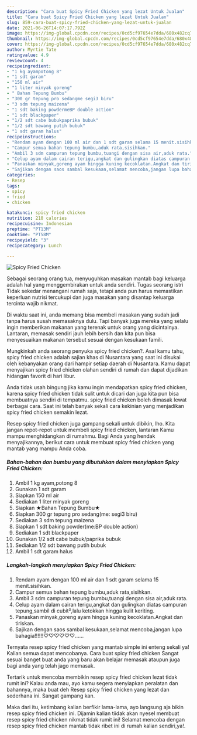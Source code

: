 ```yaml
---
description: "Cara buat Spicy Fried Chicken yang lezat Untuk Jualan"
title: "Cara buat Spicy Fried Chicken yang lezat Untuk Jualan"
slug: 859-cara-buat-spicy-fried-chicken-yang-lezat-untuk-jualan
date: 2021-06-26T14:07:17.792Z
image: https://img-global.cpcdn.com/recipes/0cd5cf97654e7dda/680x482cq70/spicy-fried-chicken-foto-resep-utama.jpg
thumbnail: https://img-global.cpcdn.com/recipes/0cd5cf97654e7dda/680x482cq70/spicy-fried-chicken-foto-resep-utama.jpg
cover: https://img-global.cpcdn.com/recipes/0cd5cf97654e7dda/680x482cq70/spicy-fried-chicken-foto-resep-utama.jpg
author: Myrtie Tate
ratingvalue: 4.9
reviewcount: 4
recipeingredient:
- "1 kg ayampotong 8"
- "1 sdt garam"
- "150 ml air"
- "1 liter minyak goreng"
- " Bahan Tepung Bumbu"
- "300 gr tepung pro sedangme segi3 biru"
- "3 sdm tepung maizena"
- "1 sdt baking powdermeBP double action"
- "1 sdt blackpaper"
- "1/2 sdt cabe bubukpaprika bubuk"
- "1/2 sdt bawang putih bubuk"
- "1 sdt garam halus"
recipeinstructions:
- "Rendam ayam dengan 100 ml air dan 1 sdt garam selama 15 menit.sisihkan."
- "Campur semua bahan tepung bumbu,aduk rata,sisihkan."
- "Ambil 3 sdm campuran tepung bumbu,tuangi dengan sisa air,aduk rata."
- "Celup ayam dalam cairan terigu,angkat dan gulingkan diatas campuran tepung,sambil di cubit²,lalu ketokkan hingga kulit keriting."
- "Panaskan minyak,goreng ayam hingga kuning kecoklatan.Angkat dan tiriskan."
- "Sajikan dengan saos sambal kesukaan,selamat mencoba,jangan lupa bahagia!!!!!!♡♡♡♡♡♡......"
categories:
- Resep
tags:
- spicy
- fried
- chicken

katakunci: spicy fried chicken 
nutrition: 210 calories
recipecuisine: Indonesian
preptime: "PT13M"
cooktime: "PT58M"
recipeyield: "3"
recipecategory: Lunch

---
```



![Spicy Fried Chicken](https://img-global.cpcdn.com/recipes/0cd5cf97654e7dda/680x482cq70/spicy-fried-chicken-foto-resep-utama.jpg)

Sebagai seorang orang tua, menyuguhkan masakan mantab bagi keluarga adalah hal yang menggembirakan untuk anda sendiri. Tugas seorang istri Tidak sekedar menangani rumah saja, tetapi anda pun harus memastikan keperluan nutrisi tercukupi dan juga masakan yang disantap keluarga tercinta wajib nikmat.

Di waktu  saat ini, anda memang bisa membeli masakan yang sudah jadi tanpa harus susah memasaknya dulu. Tapi banyak juga mereka yang selalu ingin memberikan makanan yang terenak untuk orang yang dicintainya. Lantaran, memasak sendiri jauh lebih bersih dan kita pun bisa menyesuaikan makanan tersebut sesuai dengan kesukaan famili. 



Mungkinkah anda seorang penyuka spicy fried chicken?. Asal kamu tahu, spicy fried chicken adalah sajian khas di Nusantara yang saat ini disukai oleh kebanyakan orang dari hampir setiap daerah di Nusantara. Kamu dapat menyajikan spicy fried chicken olahan sendiri di rumah dan dapat dijadikan hidangan favorit di hari libur.

Anda tidak usah bingung jika kamu ingin mendapatkan spicy fried chicken, karena spicy fried chicken tidak sulit untuk dicari dan juga kita pun bisa membuatnya sendiri di tempatmu. spicy fried chicken boleh dimasak lewat berbagai cara. Saat ini telah banyak sekali cara kekinian yang menjadikan spicy fried chicken semakin lezat.

Resep spicy fried chicken juga gampang sekali untuk dibikin, lho. Kita jangan repot-repot untuk membeli spicy fried chicken, lantaran Kamu mampu menghidangkan di rumahmu. Bagi Anda yang hendak menyajikannya, berikut cara untuk membuat spicy fried chicken yang mantab yang mampu Anda coba.

<!--inarticleads1-->

##### Bahan-bahan dan bumbu yang dibutuhkan dalam menyiapkan Spicy Fried Chicken:

1. Ambil 1 kg ayam,potong 8
1. Gunakan 1 sdt garam
1. Siapkan 150 ml air
1. Sediakan 1 liter minyak goreng
1. Siapkan  ★Bahan Tepung Bumbu★
1. Siapkan 300 gr tepung pro sedang(me: segi3 biru)
1. Sediakan 3 sdm tepung maizena
1. Siapkan 1 sdt baking powder(me:BP double action)
1. Sediakan 1 sdt blackpaper
1. Gunakan 1/2 sdt cabe bubuk/paprika bubuk
1. Sediakan 1/2 sdt bawang putih bubuk
1. Ambil 1 sdt garam halus




<!--inarticleads2-->

##### Langkah-langkah menyiapkan Spicy Fried Chicken:

1. Rendam ayam dengan 100 ml air dan 1 sdt garam selama 15 menit.sisihkan.
1. Campur semua bahan tepung bumbu,aduk rata,sisihkan.
1. Ambil 3 sdm campuran tepung bumbu,tuangi dengan sisa air,aduk rata.
1. Celup ayam dalam cairan terigu,angkat dan gulingkan diatas campuran tepung,sambil di cubit²,lalu ketokkan hingga kulit keriting.
1. Panaskan minyak,goreng ayam hingga kuning kecoklatan.Angkat dan tiriskan.
1. Sajikan dengan saos sambal kesukaan,selamat mencoba,jangan lupa bahagia!!!!!!♡♡♡♡♡♡......




Ternyata resep spicy fried chicken yang mantab simple ini enteng sekali ya! Kalian semua dapat mencobanya. Cara buat spicy fried chicken Sangat sesuai banget buat anda yang baru akan belajar memasak ataupun juga bagi anda yang telah jago memasak.

Tertarik untuk mencoba membikin resep spicy fried chicken lezat tidak rumit ini? Kalau anda mau, ayo kamu segera menyiapkan peralatan dan bahannya, maka buat deh Resep spicy fried chicken yang lezat dan sederhana ini. Sangat gampang kan. 

Maka dari itu, ketimbang kalian berfikir lama-lama, ayo langsung aja bikin resep spicy fried chicken ini. Dijamin kalian tiidak akan nyesel membuat resep spicy fried chicken nikmat tidak rumit ini! Selamat mencoba dengan resep spicy fried chicken mantab tidak ribet ini di rumah kalian sendiri,ya!.

